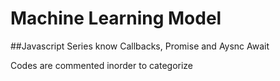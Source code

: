 # Machine Learning Model 
##Javascript Series
know Callbacks, Promise and Aysnc Await

Codes are commented inorder to categorize
